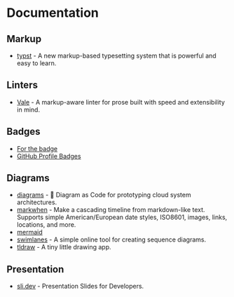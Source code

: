 # Documentation

## Markup
- [typst](https://github.com/typst/typst) - A new markup-based typesetting system that is powerful and easy to learn.
## Linters

- [Vale](https://github.com/errata-ai/vale) - A markup-aware linter for prose built with speed and extensibility in mind.

## Badges

- [For the badge](https://forthebadge.com/)
- [GitHub Profile Badges](https://home.aveek.io/GitHub-Profile-Badges/)

## Diagrams

- [diagrams](https://github.com/mingrammer/diagrams) - 🎨 Diagram as Code for prototyping cloud system architectures.
- [markwhen](https://github.com/mark-when/markwhen) - Make a cascading timeline from markdown-like text. Supports simple American/European date styles, ISO8601, images, links, locations, and more.
- [mermaid](https://mermaid.live/edit)
- [swimlanes](https://swimlanes.io) - A simple online tool for creating sequence diagrams.
- [tldraw](https://www.tldraw.com/) - A tiny little drawing app.

## Presentation

- [sli.dev](https://sli.dev) - Presentation Slides for Developers.
